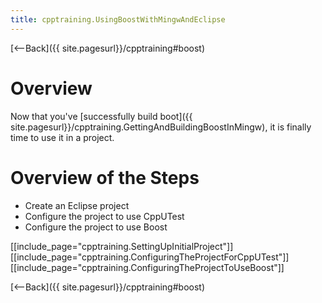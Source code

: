 ```yaml
---
title: cpptraining.UsingBoostWithMingwAndEclipse
---
```

[<--Back]({{ site.pagesurl}}/cpptraining#boost)

# Overview
Now that you've [successfully build boot]({{ site.pagesurl}}/cpptraining.GettingAndBuildingBoostInMingw), it is finally time to use it in a project.

# Overview of the Steps
* Create an Eclipse project
* Configure the project to use CppUTest
* Configure the project to use Boost

[[include_page="cpptraining.SettingUpInitialProject"]]
[[include_page="cpptraining.ConfiguringTheProjectForCppUTest"]]
[[include_page="cpptraining.ConfiguringTheProjectToUseBoost"]]

[<--Back]({{ site.pagesurl}}/cpptraining#boost)
